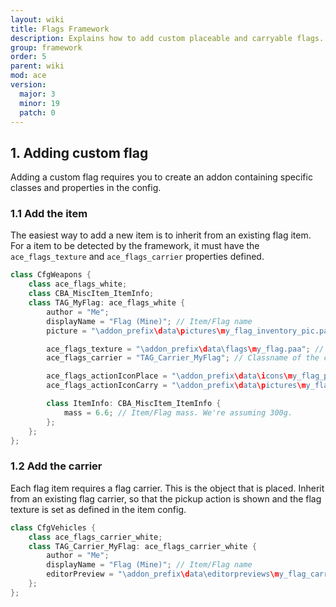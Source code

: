 ```yaml
---
layout: wiki
title: Flags Framework
description: Explains how to add custom placeable and carryable flags.
group: framework
order: 5
parent: wiki
mod: ace
version:
  major: 3
  minor: 19
  patch: 0
---
```



## 1. Adding custom flag

Adding a custom flag requires you to create an addon containing specific classes and properties in the config.

### 1.1 Add the item

The easiest way to add a new item is to inherit from an existing flag item. For a item to be detected by the framework, it must have the `ace_flags_texture` and `ace_flags_carrier` properties defined.

```cpp
class CfgWeapons {
    class ace_flags_white;
    class CBA_MiscItem_ItemInfo;
    class TAG_MyFlag: ace_flags_white {
        author = "Me";
        displayName = "Flag (Mine)"; // Item/Flag name
        picture = "\addon_prefix\data\pictures\my_flag_inventory_pic.paa"; // Path to the picture for the inventory item

        ace_flags_texture = "\addon_prefix\data\flags\my_flag.paa"; // Path to the flag texture
        ace_flags_carrier = "TAG_Carrier_MyFlag"; // Classname of the corresponding vehicle that gets placed.

        ace_flags_actionIconPlace = "\addon_prefix\data\icons\my_flag_place_icon.paa"; // Path to the icon for the place action. Do not overwrite for default white icon (inherited by ace_flags_white).
        ace_flags_actionIconCarry = "\addon_prefix\data\pictures\my_flag_carry_icon.paa"; // Path to the icon for the carry action. Do not overwrite for default white icon (inherited by ace_flags_white).

        class ItemInfo: CBA_MiscItem_ItemInfo {
            mass = 6.6; // Item/Flag mass. We're assuming 300g.
        };
    };
};
```

### 1.2 Add the carrier

Each flag item requires a flag carrier. This is the object that is placed. Inherit from an existing flag carrier, so that the pickup action is shown and the flag texture is set as defined in the item config. 

```cpp
class CfgVehicles {
    class ace_flags_carrier_white;
    class TAG_Carrier_MyFlag: ace_flags_carrier_white {
        author = "Me";
        displayName = "Flag (Mine)"; // Item/Flag name
        editorPreview = "\addon_prefix\data\editorpreviews\my_flag_carrier.jpg"; // Preview picture shown in editor
    };
};
```
